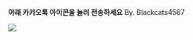 <html>
<head>
<title>카카오톡 버튼있는 메시지 전송하기</title>
<script id="javascript-sdk" src="https://developers.kakao.com/sdk/js/kakao.min.js"></script>
</head>
<body>
<p><strong>아래 카카오톡 아이콘을 눌러 전송하세요</strong> By. Blackcats4567</p>
<a id="kakao-link-btn" href="javascript:sendLink()">
  <img
    src="https://developers.kakao.com/assets/img/about/logos/kakaolink/kakaolink_btn_medium.png"
  />
</a>
<script type="text/javascript">
 Kakao.init('c036519ab68884be2d54ec47d14736ab');
  function sendLink() {
    Kakao.Link.sendDefault({
      objectType: 'feed',
      content: {
        title: '제목',
        description: '설명',
        imageUrl:
          'https://i.ytimg.com/an/SPkqNswafRyRV9JrrmZDLw/featured_channel.jpg?v=600aa51b',
        link: {
          mobileWebUrl: '사진클릭시 모바일 주소',
          webUrl: '사진클릭시 PC 주소',
        },
      },
      social: {
        likeCount: 좋아요 수, //99999가 최대입니다
        commentCount: 댓글 수, //99999가 최대입니다
        sharedCount: 공유 수, //99999가 최대입니다
      },
      buttons: [
        {
          title: '버튼1 글자',
          link: {
            mobileWebUrl: '클릭시 모바일 주소',
            webUrl: '클릭시 PC 주소',
          },
        },
      ],
    })
  }
</script>
<!-- www.blackcats4567.com -->
<!-- 이미지/버튼 클릭 시 주소는 Kakao Developers의 애플리케이션 > 플랫폼 > Web에 넣어야 클릭했을때 성공적으로 표시됩니다 -->
  </body>
</html>
